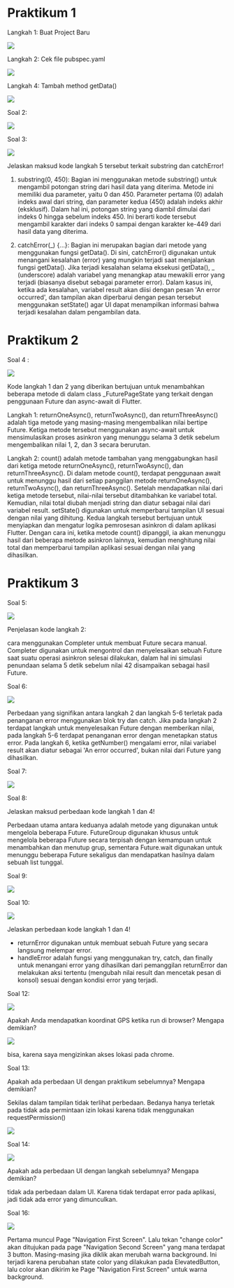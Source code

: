 # Praktikum 1

Langkah 1: Buat Project Baru

![](/WEEK-12/docs/praktikum-01/langkah01.png)

Langkah 2: Cek file pubspec.yaml

![](/WEEK-12/docs/praktikum-01/langkah02.png)

Langkah 4: Tambah method getData()

![](/WEEK-12/docs/praktikum-01/gadis_kretek_JSON.png)

Soal 2:

![](/WEEK-12/docs/praktikum-01/soal2.gif)

Soal 3:

![](/WEEK-12/docs/praktikum-01/soal3.png)

Jelaskan maksud kode langkah 5 tersebut terkait substring dan catchError!

1. substring(0, 450): Bagian ini menggunakan metode substring() untuk mengambil potongan string dari hasil data yang diterima. Metode ini memiliki dua parameter, yaitu 0 dan 450. Parameter pertama (0) adalah indeks awal dari string, dan parameter kedua (450) adalah indeks akhir (eksklusif). Dalam hal ini, potongan string yang diambil dimulai dari indeks 0 hingga sebelum indeks 450. Ini berarti kode tersebut mengambil karakter dari indeks 0 sampai dengan karakter ke-449 dari hasil data yang diterima.

2. catchError(_) {...}: Bagian ini merupakan bagian dari metode yang menggunakan fungsi getData(). Di sini, catchError() digunakan untuk menangani kesalahan (error) yang mungkin terjadi saat menjalankan fungsi getData(). Jika terjadi kesalahan selama eksekusi getData(), _ (underscore) adalah variabel yang menangkap atau mewakili error yang terjadi (biasanya disebut sebagai parameter error). Dalam kasus ini, ketika ada kesalahan, variabel result akan diisi dengan pesan 'An error occurred', dan tampilan akan diperbarui dengan pesan tersebut menggunakan setState() agar UI dapat menampilkan informasi bahwa terjadi kesalahan dalam pengambilan data.

# Praktikum 2

Soal 4 :

![](/WEEK-12/docs/praktikum-01/soal4.gif)

Kode langkah 1 dan 2 yang diberikan bertujuan untuk menambahkan beberapa metode di dalam class \_FuturePageState yang terkait dengan penggunaan Future dan async-await di Flutter.

Langkah 1:
returnOneAsync(), returnTwoAsync(), dan returnThreeAsync() adalah tiga metode yang masing-masing mengembalikan nilai bertipe Future<int>.
Ketiga metode tersebut menggunakan async-await untuk mensimulasikan proses asinkron yang menunggu selama 3 detik sebelum mengembalikan nilai 1, 2, dan 3 secara berurutan.

Langkah 2:
count() adalah metode tambahan yang menggabungkan hasil dari ketiga metode returnOneAsync(), returnTwoAsync(), dan returnThreeAsync().
Di dalam metode count(), terdapat penggunaan await untuk menunggu hasil dari setiap panggilan metode returnOneAsync(), returnTwoAsync(), dan returnThreeAsync().
Setelah mendapatkan nilai dari ketiga metode tersebut, nilai-nilai tersebut ditambahkan ke variabel total.
Kemudian, nilai total diubah menjadi string dan diatur sebagai nilai dari variabel result.
setState() digunakan untuk memperbarui tampilan UI sesuai dengan nilai yang dihitung.
Kedua langkah tersebut bertujuan untuk menyiapkan dan mengatur logika pemrosesan asinkron di dalam aplikasi Flutter. Dengan cara ini, ketika metode count() dipanggil, ia akan menunggu hasil dari beberapa metode asinkron lainnya, kemudian menghitung nilai total dan memperbarui tampilan aplikasi sesuai dengan nilai yang dihasilkan.

# Praktikum 3

Soal 5:

![](/WEEK-12/docs/praktikum-01/soal5.gif)

Penjelasan kode langkah 2:

cara menggunakan Completer untuk membuat Future secara manual. Completer digunakan untuk mengontrol dan menyelesaikan sebuah Future saat suatu operasi asinkron selesai dilakukan, dalam hal ini simulasi penundaan selama 5 detik sebelum nilai 42 disampaikan sebagai hasil Future.

Soal 6:

![](/WEEK-12/docs/praktikum-01/soal6.gif)

Perbedaan yang signifikan antara langkah 2 dan langkah 5-6 terletak pada penanganan error menggunakan blok try dan catch. Jika pada langkah 2 terdapat langkah untuk menyelesaikan Future dengan memberikan nilai, pada langkah 5-6 terdapat penanganan error dengan menetapkan status error. Pada langkah 6, ketika getNumber() mengalami error, nilai variabel result akan diatur sebagai 'An error occurred', bukan nilai dari Future yang dihasilkan.

Soal 7:

![](/WEEK-12/docs/praktikum-01/soal7.gif)

Soal 8:

Jelaskan maksud perbedaan kode langkah 1 dan 4!

Perbedaan utama antara keduanya adalah metode yang digunakan untuk mengelola beberapa Future. FutureGroup digunakan khusus untuk mengelola beberapa Future secara terpisah dengan kemampuan untuk menambahkan dan menutup grup, sementara Future.wait digunakan untuk menunggu beberapa Future sekaligus dan mendapatkan hasilnya dalam sebuah list tunggal.

Soal 9:

![](/WEEK-12/docs/praktikum-01/saol9.gif)

Soal 10:

![](/WEEK-12/docs/praktikum-01/soal10.gif)

Jelaskan perbedaan kode langkah 1 dan 4!

- returnError digunakan untuk membuat sebuah Future yang secara langsung melempar error.
- handleError adalah fungsi yang menggunakan try, catch, dan finally untuk menangani error yang dihasilkan dari pemanggilan returnError dan melakukan aksi tertentu (mengubah nilai result dan mencetak pesan di konsol) sesuai dengan kondisi error yang terjadi.

Soal 12:

![](/WEEK-12/docs/praktikum-01/soal12.gif)

Apakah Anda mendapatkan koordinat GPS ketika run di browser? Mengapa demikian?

![](/WEEK-12/docs/praktikum-01/soal12_chrome.png)

bisa, karena saya mengizinkan akses lokasi pada chrome.

Soal 13:

Apakah ada perbedaan UI dengan praktikum sebelumnya? Mengapa demikian?

Sekilas dalam tampilan tidak terlihat perbedaan. Bedanya hanya terletak pada tidak ada permintaan izin lokasi karena tidak menggunakan requestPermission()

![](/WEEK-12/docs/praktikum-01/soal13.gif)

Soal 14:

![](/WEEK-12/docs/praktikum-01/soal4.gif)

Apakah ada perbedaan UI dengan langkah sebelumnya? Mengapa demikian?

tidak ada perbedaan dalam UI. Karena tidak terdapat error pada aplikasi, jadi tidak ada error yang dimunculkan.

Soal 16:

![](/WEEK-12/docs/praktikum-01/soal16.gif)

Pertama muncul Page "Navigation First Screen". Lalu tekan "change color" akan ditujukan pada page "Navigation Second Screen" yang mana terdapat 3 button. Masing-masing jika diklik akan merubah warna background. Ini terjadi karena perubahan state color yang dilakukan pada ElevatedButton, lalu color akan dikirim ke Page "Navigation First Screen" untuk warna background.
